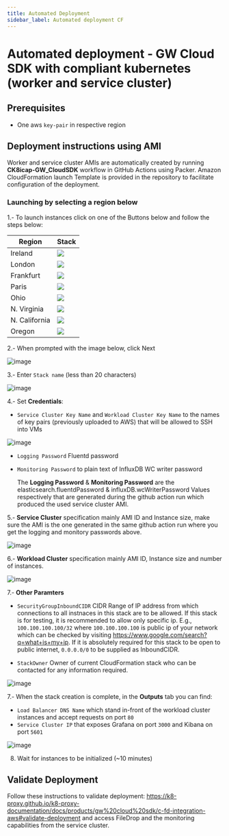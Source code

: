 ```yaml
---
title: Automated Deployment
sidebar_label: Automated deployment CF
---
```



# Automated deployment - GW Cloud SDK with compliant kubernetes (worker and service cluster)

## Prerequisites

-  One aws `key-pair` in respective region

## Deployment instructions using AMI

Worker and service cluster AMIs are automatically created by running **CK8icap-GW_CloudSDK** workflow in GitHub Actions using Packer.
Amazon CloudFormation launch Template is provided  in the repository to facilitate configuration of the deployment.

### Launching by selecting a region below

1.- To launch instances click on one of the Buttons below and follow the steps below:


| Region           | Stack                                                                                                                                                                                                                                                                                                                                      |
|------------------|--------------------------------------------------------------------------------------------------------------------------------------------------------------------------------------------------------------------------------------------------------------------------------------------------------------------------------------------|
| Ireland          | [<img src="https://s3.amazonaws.com/cloudformation-examples/cloudformation-launch-stack.png" />](https://console.aws.amazon.com/cloudformation/home?region=eu-west-1#/stacks/new?stackName=IcapLoadBalancerStack&templateURL=https://icap-cloudformation-template.s3-eu-west-1.amazonaws.com/Compliant_Kubernetes_ICAP_Service_with_Service_Cluster_Proxy_REST_API.json) |
| London          | [<img src="https://s3.amazonaws.com/cloudformation-examples/cloudformation-launch-stack.png" />](https://console.aws.amazon.com/cloudformation/home?region=eu-west-2#/stacks/new?stackName=IcapLoadBalancerStack&templateURL=https://icap-cloudformation-template.s3-eu-west-1.amazonaws.com/Compliant_Kubernetes_ICAP_Service_with_Service_Cluster_Proxy_REST_API.json) |
| Frankfurt          | [<img src="https://s3.amazonaws.com/cloudformation-examples/cloudformation-launch-stack.png" />](https://console.aws.amazon.com/cloudformation/home?region=eu-central-1#/stacks/new?stackName=IcapLoadBalancerStack&templateURL=https://icap-cloudformation-template.s3-eu-west-1.amazonaws.com/Compliant_Kubernetes_ICAP_Service_with_Service_Cluster_Proxy_REST_API.json) |
| Paris          | [<img src="https://s3.amazonaws.com/cloudformation-examples/cloudformation-launch-stack.png" />](https://console.aws.amazon.com/cloudformation/home?region=eu-west-3#/stacks/new?stackName=IcapLoadBalancerStack&templateURL=https://icap-cloudformation-template.s3-eu-west-1.amazonaws.com/Compliant_Kubernetes_ICAP_Service_with_Service_Cluster_Proxy_REST_API.json) |
| Ohio  | [<img src="https://s3.amazonaws.com/cloudformation-examples/cloudformation-launch-stack.png" />](https://console.aws.amazon.com/cloudformation/home?region=us-east-2#/stacks/new?stackName=IcapLoadBalancerStack&templateURL=https://icap-cloudformation-template.s3-eu-west-1.amazonaws.com/Compliant_Kubernetes_ICAP_Service_with_Service_Cluster_Proxy_REST_API.json) | 
| N. Virginia  | [<img src="https://s3.amazonaws.com/cloudformation-examples/cloudformation-launch-stack.png" />](https://console.aws.amazon.com/cloudformation/home?region=us-east-1#/stacks/new?stackName=IcapLoadBalancerStack&templateURL=https://icap-cloudformation-template.s3-eu-west-1.amazonaws.com/Compliant_Kubernetes_ICAP_Service_with_Service_Cluster_Proxy_REST_API.json) | 
| N. California  | [<img src="https://s3.amazonaws.com/cloudformation-examples/cloudformation-launch-stack.png" />](https://console.aws.amazon.com/cloudformation/home?region=us-west-1#/stacks/new?stackName=IcapLoadBalancerStack&templateURL=https://icap-cloudformation-template.s3-eu-west-1.amazonaws.com/Compliant_Kubernetes_ICAP_Service_with_Service_Cluster_Proxy_REST_API.json) | 
| Oregon  | [<img src="https://s3.amazonaws.com/cloudformation-examples/cloudformation-launch-stack.png" />](https://console.aws.amazon.com/cloudformation/home?region=us-west-2#/stacks/new?stackName=IcapLoadBalancerStack&templateURL=https://icap-cloudformation-template.s3-eu-west-1.amazonaws.com/Compliant_Kubernetes_ICAP_Service_with_Service_Cluster_Proxy_REST_API.json) | 



2.- When prompted with the image below, click Next

![image](https://user-images.githubusercontent.com/70196799/116567174-aef3a380-a907-11eb-9354-69c3d3630eb2.png)

3.- Enter `Stack name` (less than 20 characters)

![image](https://user-images.githubusercontent.com/70196799/116567268-c0d54680-a907-11eb-8b1e-8fe6c3665bfc.png)

 4.- Set **Credentials**:

  * `Service Cluster Key Name` and `Workload Cluster Key Name` to the names of key pairs (previously uploaded to AWS) that will be allowed to SSH into VMs

![image](https://user-images.githubusercontent.com/70196799/116567312-ce8acc00-a907-11eb-8642-b1943a81c8d2.png)

  * `Logging Password`  Fluentd password

  * `Monitoring Password` to plain text of InfluxDB WC writer password

    The **Logging Password** & **Monitoring Password** are the elasticsearch.fluentdPassword & influxDB.wcWriterPassword Values respectively that are generated during the github action run which produced the used service cluster AMI. 
    
  5.- **Service Cluster** specification mainly AMI ID and Instance size, make sure the AMI is the one generated in the same github action run where you get the logging and monitory passwords above.

![image](https://user-images.githubusercontent.com/70196799/116566431-0cd3bb80-a907-11eb-8952-5c768a886e2b.png)

  6.- **Workload Cluster** specification mainly AMI ID, Instance size and number of instances.

![image](https://user-images.githubusercontent.com/70196799/116566498-1ceb9b00-a907-11eb-8394-5ac9ab94eaec.png)

  7.- **Other Paramters** 
   * `SecurityGroupInboundCIDR`  CIDR Range of IP address from which connections to all instnaces in this stack are to be allowed. If this stack is for testing, it is recommended to allow only specific ip. E.g., `100.100.100.100/32` where `100.100.100.100` is public ip of your network which can be checked by visiting https://www.google.com/search?q=what+is+my+ip. If it is absolutely required for this stack to be open to public internet, `0.0.0.0/0` to be supplied as InboundCIDR. 

  * `StackOwner` Owner of current CloudFormation stack who can be contacted for any information required. 

![image](https://user-images.githubusercontent.com/17300331/123956860-c9f69880-d9c8-11eb-8fb2-b9e9825d1db1.png)



  7.- When the stack creation is complete, in the **Outputs** tab you can find:
  * `Load Balancer DNS Name` which stand in-front of the workload cluster instances and accept requests on port `80`
  * `Service Cluster IP`  that exposes Grafana on port `3000` and Kibana on port `5601`

![image](https://user-images.githubusercontent.com/70196799/116567382-dba7bb00-a907-11eb-9479-b36230e14ddb.png)

  8. Wait for instances to be initialized (~10 minutes)

## Validate Deployment

Follow these instructions to validate deployment: https://k8-proxy.github.io/k8-proxy-documentation/docs/products/gw%20cloud%20sdk/c-fd-integration-aws#validate-deployment and access FileDrop and the monitoring capabilities from the service cluster. 

